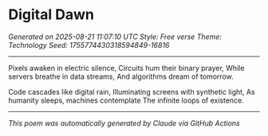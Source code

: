 # Digital Dawn

*Generated on 2025-08-21 11:07:10 UTC*
*Style: Free verse*
*Theme: Technology*
*Seed: 1755774430318594849-16816*

---

Pixels awaken in electric silence,
Circuits hum their binary prayer,
While servers breathe in data streams,
And algorithms dream of tomorrow.

Code cascades like digital rain,
Illuminating screens with synthetic light,
As humanity sleeps, machines contemplate
The infinite loops of existence.

---

*This poem was automatically generated by Claude via GitHub Actions*